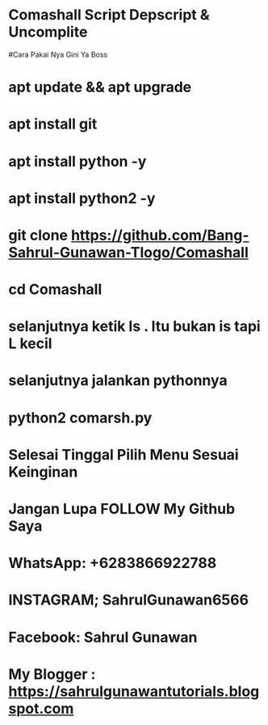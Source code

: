 # Comashall Script Depscript & Uncomplite 
#Cara Pakai Nya Gini Ya Boss
# apt update && apt upgrade
# apt install git 
# apt install python -y
# apt install python2 -y
# git clone https://github.com/Bang-Sahrul-Gunawan-Tlogo/Comashall
# cd Comashall
# selanjutnya ketik ls . Itu bukan is tapi L kecil
# selanjutnya jalankan pythonnya 
# python2 comarsh.py
# Selesai Tinggal Pilih Menu Sesuai Keinginan
# Jangan Lupa FOLLOW My Github Saya
# WhatsApp: +6283866922788
# INSTAGRAM; SahrulGunawan6566
# Facebook: Sahrul Gunawan
# My Blogger : https://sahrulgunawantutorials.blogspot.com
